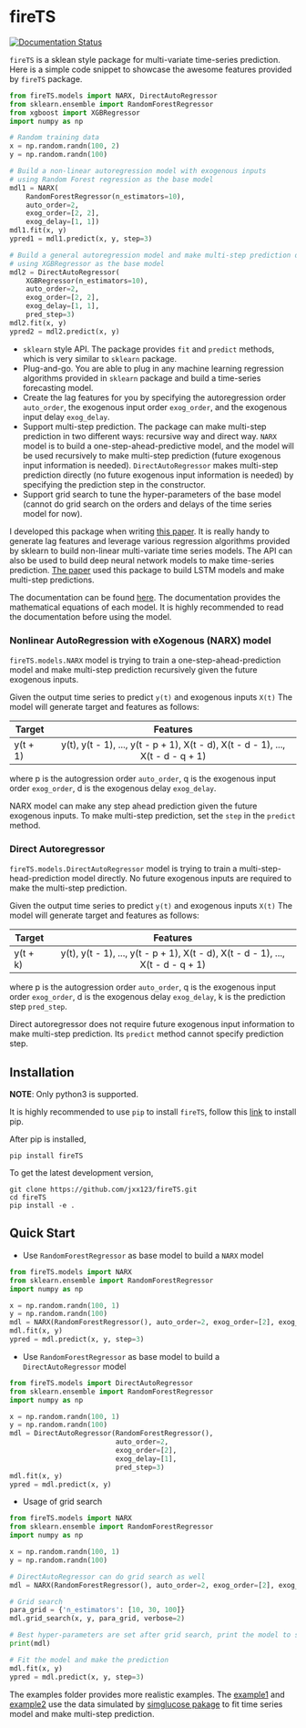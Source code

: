 # fireTS #
[![Documentation Status](https://readthedocs.org/projects/firets/badge/?version=latest)](https://firets.readthedocs.io/en/latest/?badge=latest)

`fireTS` is a sklean style package for multi-variate time-series prediction. Here is a simple code snippet to showcase the awesome features provided by `fireTS` package.
```python
from fireTS.models import NARX, DirectAutoRegressor
from sklearn.ensemble import RandomForestRegressor
from xgboost import XGBRegressor
import numpy as np

# Random training data
x = np.random.randn(100, 2)
y = np.random.randn(100)

# Build a non-linear autoregression model with exogenous inputs
# using Random Forest regression as the base model
mdl1 = NARX(
    RandomForestRegressor(n_estimators=10),
    auto_order=2,
    exog_order=[2, 2],
    exog_delay=[1, 1])
mdl1.fit(x, y)
ypred1 = mdl1.predict(x, y, step=3)

# Build a general autoregression model and make multi-step prediction directly
# using XGBRegressor as the base model
mdl2 = DirectAutoRegressor(
    XGBRegressor(n_estimators=10),
    auto_order=2,
    exog_order=[2, 2],
    exog_delay=[1, 1],
    pred_step=3)
mdl2.fit(x, y)
ypred2 = mdl2.predict(x, y)
```
- `sklearn` style API. The package provides `fit` and `predict` methods, which is very similar to `sklearn` package. 
- Plug-and-go. You are able to plug in any machine learning regression algorithms provided in `sklearn` package and build a time-series forecasting model.
- Create the lag features for you by specifying the autoregression order `auto_order`, the exogenous input order `exog_order`, and the exogenous input delay `exog_delay`.
- Support multi-step prediction. The package can make multi-step prediction in two different ways: recursive way and direct way. `NARX` model is to build a one-step-ahead-predictive model, and the model will be used recursively to make multi-step prediction (future exogenous input information is needed). `DirectAutoRegressor` makes multi-step prediction directly (no future exogenous input information is needed) by specifying the prediction step in the constructor.
- Support grid search to tune the hyper-parameters of the base model (cannot do grid search on the orders and delays of the time series model for now). 

I developed this package when writing [this paper](http://ceur-ws.org/Vol-2148/paper16.pdf). It is really handy to generate lag features and leverage various regression algorithms provided by sklearn to build non-linear multi-variate time series models. The API can also be used to build deep neural network models to make time-series prediction. [The paper](http://ceur-ws.org/Vol-2148/paper16.pdf) used this package to build LSTM models and make multi-step predictions.

The documentation can be found [here](https://firets.readthedocs.io/en/latest/). The documentation provides the mathematical equations of each model. It is highly recommended to read the documentation before using the model.

### Nonlinear AutoRegression with eXogenous (NARX) model
`fireTS.models.NARX` model is trying to train a one-step-ahead-prediction model
and make multi-step prediction recursively given the future exogenous inputs.

Given the output time series to predict `y(t)` and exogenous inputs `X(t)` The model will generate target and features as follows:

| Target | Features |
| ------------- |:-------------:|
| y(t + 1) | y(t), y(t - 1), ..., y(t - p + 1), X(t - d), X(t - d - 1), ..., X(t - d - q + 1) |

where p is the autogression order `auto_order`, q is the exogenous input order `exog_order`, d is the exogenous delay `exog_delay`.

NARX model can make any step ahead prediction given the future exogenous inputs. To make multi-step prediction, set the `step` in the `predict` method.

### Direct Autoregressor
`fireTS.models.DirectAutoRegressor` model is trying to train a 
multi-step-head-prediction model directly. No future exogenous inputs are
required to make the multi-step prediction.

Given the output time series to predict `y(t)` and exogenous inputs `X(t)` The model will generate target and features as follows:

| Target | Features |
| ------------- |:-------------:|
| y(t + k) | y(t), y(t - 1), ..., y(t - p + 1), X(t - d), X(t - d - 1), ..., X(t - d - q + 1) |

where p is the autogression order `auto_order`, q is the exogenous input order `exog_order`, d is the exogenous delay `exog_delay`, k is the prediction step `pred_step`.

Direct autoregressor does not require future exogenous input information to make multi-step prediction. Its `predict` method cannot specify prediction step.

## Installation ##
**NOTE**: Only python3 is supported.

It is highly recommended to use `pip` to install `fireTS`, follow this
 [link](https://pip.pypa.io/en/stable/installing/) to install pip.
 
After pip is installed, 
```
pip install fireTS
```

To get the latest development version, 
```
git clone https://github.com/jxx123/fireTS.git
cd fireTS
pip install -e .
```

## Quick Start ##
- Use `RandomForestRegressor` as base model to build a `NARX` model
```python
from fireTS.models import NARX
from sklearn.ensemble import RandomForestRegressor
import numpy as np

x = np.random.randn(100, 1)
y = np.random.randn(100)
mdl = NARX(RandomForestRegressor(), auto_order=2, exog_order=[2], exog_delay=[1])
mdl.fit(x, y)
ypred = mdl.predict(x, y, step=3)
```
- Use `RandomForestRegressor` as base model to build a `DirectAutoRegressor` model
```python
from fireTS.models import DirectAutoRegressor
from sklearn.ensemble import RandomForestRegressor
import numpy as np

x = np.random.randn(100, 1)
y = np.random.randn(100)
mdl = DirectAutoRegressor(RandomForestRegressor(), 
                          auto_order=2, 
                          exog_order=[2], 
                          exog_delay=[1], 
                          pred_step=3)
mdl.fit(x, y)
ypred = mdl.predict(x, y)
```
- Usage of grid search
```python
from fireTS.models import NARX
from sklearn.ensemble import RandomForestRegressor
import numpy as np

x = np.random.randn(100, 1)
y = np.random.randn(100)

# DirectAutoRegressor can do grid search as well
mdl = NARX(RandomForestRegressor(), auto_order=2, exog_order=[2], exog_delay=[1])

# Grid search
para_grid = {'n_estimators': [10, 30, 100]}
mdl.grid_search(x, y, para_grid, verbose=2)

# Best hyper-parameters are set after grid search, print the model to see the difference
print(mdl)

# Fit the model and make the prediction
mdl.fit(x, y)
ypred = mdl.predict(x, y, step=3)
```
The examples folder provides more realistic examples. The [example1](https://github.com/jxx123/fireTS/blob/master/examples/Basic%20usage%20of%20NARX%20and%20DirectAutoregressor.ipynb) and [example2](https://github.com/jxx123/fireTS/blob/master/examples/Use%20Grid%20Search%20to%20tune%20the%20hyper-parameter%20of%20base%20model.ipynb) use the data simulated by [simglucose pakage](https://github.com/jxx123/simglucose) to fit time series model and make multi-step prediction.
